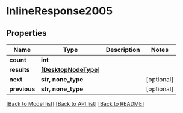 # InlineResponse2005

## Properties
Name | Type | Description | Notes
------------ | ------------- | ------------- | -------------
**count** | **int** |  | 
**results** | [**[DesktopNodeType]**](DesktopNodeType.md) |  | 
**next** | **str, none_type** |  | [optional] 
**previous** | **str, none_type** |  | [optional] 

[[Back to Model list]](../README.md#documentation-for-models) [[Back to API list]](../README.md#documentation-for-api-endpoints) [[Back to README]](../README.md)


